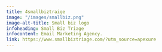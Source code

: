 ```yaml
---
title: 4smallbiztraige
image: "/images/smallbiz.png"
image-alt-title: Small biz logo
infoheading: Small Biz Triage
infocontent: Email Marketing Agency.
link: https://www.smallbiztriage.com/?utm_source=apexure
---
```


